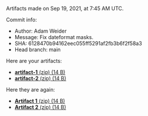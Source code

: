 Artifacts made on Sep 19, 2021, at
7:45 AM UTC.

Commit info:
- Author: Adam Weider
- Message: Fix dateformat masks.
- SHA: 6128470b94162eec055ff5291af2fb3b6f2f58a3
- Head branch: main

Here are your artifacts:
- [**artifact-1** (zip) (14 B)](https:&#x2F;&#x2F;github.com&#x2F;AHW214&#x2F;github-actions&#x2F;suites&#x2F;3809060624&#x2F;artifacts&#x2F;94132594)
- [**artifact-2** (zip) (14 B)](https:&#x2F;&#x2F;github.com&#x2F;AHW214&#x2F;github-actions&#x2F;suites&#x2F;3809060624&#x2F;artifacts&#x2F;94132595)

Here they are again:
- [**Artifact 1** (zip) (14 B)](https:&#x2F;&#x2F;github.com&#x2F;AHW214&#x2F;github-actions&#x2F;suites&#x2F;3809060624&#x2F;artifacts&#x2F;94132594)
- [**Artifact 2** (zip) (14 B)](https:&#x2F;&#x2F;github.com&#x2F;AHW214&#x2F;github-actions&#x2F;suites&#x2F;3809060624&#x2F;artifacts&#x2F;94132595)
